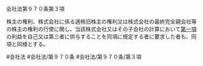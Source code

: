会社法第９７０条第３項

株主の権利、株式会社に係る適格旧株主の権利又は株式会社の最終完全親会社等の株主の権利の行使に関し、当該株式会社又はその子会社の計算において[第一項](会社法＿＿＿＿第９７０条第１項)の利益を自己又は第三者に供与することを同項に規定する者に要求した者も、同項と同様とする。

#会社法
#会社法/第９７０条
#会社法/第９７０条/第３項
